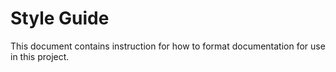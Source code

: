 # Style Guide
This document contains instruction for how to format documentation for use in this project.